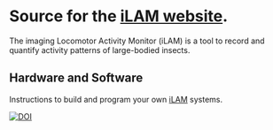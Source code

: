 # Source for the [iLAM website](https://ilamtools.github.io/).
The imaging Locomotor Activity Monitor (iLAM) is a tool to record and quantify activity patterns of large-bodied insects.

## Hardware and Software
Instructions to build and program your own [iLAM](https://ilamtools.github.io/) systems. 

[![DOI](https://zenodo.org/badge/795080315.svg)](https://zenodo.org/doi/10.5281/zenodo.13155071)

